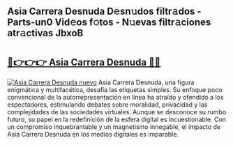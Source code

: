 ## Asia Carrera Desnuda D𝚎sn𝚞dos filtr𝚊dos - Parts-un0 Vid𝚎os f𝚘tos - N𝚞evas filtr𝚊ciones atr𝚊ctivas JbxoB

# <h2><a href="http://mb5ld8h.tromn.icu/?c=Asia+Carrera+Desnuda">🔗👉👉👉 Asia Carrera Desnuda 🔗🔗</a></h2>

[![Asia Carrera Desnuda nuevo](https://i.imgur.com/pEAQMta.gif)](http://mb5ld8h.tromn.icu/?c=Asia+Carrera+Desnuda)
Asia Carrera Desnuda, una figura enigmática y multifacética, desafía las etiquetas simples. Su enfoque poco convencional de la autorrepresentación en línea ha atraído y ofendido a los espectadores, estimulando debates sobre moralidad, privacidad y las complejidades de las sociedades virtuales. Aunque se desconoce su rumbo futuro, su papel en la redefinición de la esfera digital es incuestionable. Con un compromiso inquebrantable y un magnetismo innegable, el impacto de Asia Carrera Desnuda en los medios digitales es imparable.
